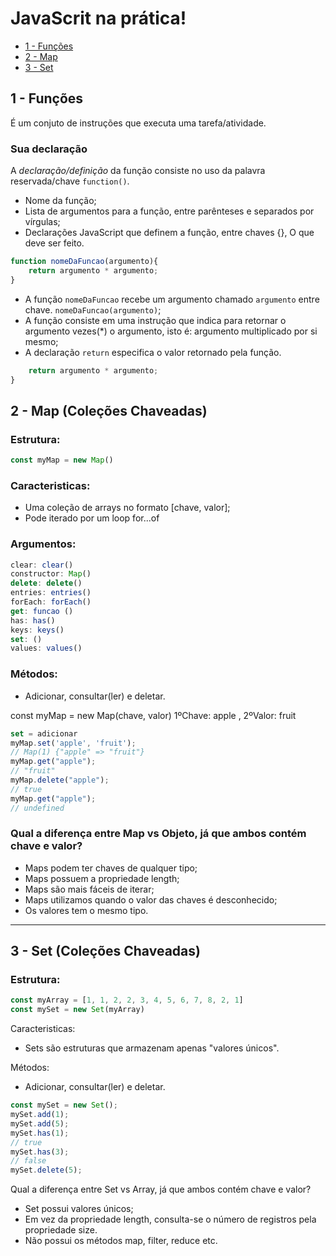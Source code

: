 # JavaScrit na prática!

- [1 - Funções](#funcoes)
- [2 - Map](#map)
- [3 - Set](#set)

## <a name="funcoes"></a> 1 - Funções
É um conjuto de instruções que executa uma tarefa/atividade.

### Sua declaração
A *declaração/definição* da função consiste no uso da palavra reservada/chave `function()`.

* Nome da função;
* Lista de argumentos para a função, entre parênteses e separados por vírgulas;
* Declarações JavaScript que definem a função, entre chaves {}, O que deve ser feito.
```javascript
function nomeDaFuncao(argumento){
    return argumento * argumento;
}
```

* A função `nomeDaFuncao` recebe um argumento chamado `argumento` entre chave. `nomeDaFuncao(argumento)`;
* A função consiste em uma instrução que indica para retornar o argumento vezes(*) o argumento, isto é: argumento multiplicado por si mesmo;
* A declaração `return` especifica o valor retornado pela função.
```javascript
    return argumento * argumento;
}
```

## <a name="map"></a> 2 - Map (Coleções Chaveadas)
### Estrutura: 
```javascript
const myMap = new Map()
```

### Caracteristicas: 
- Uma coleção de arrays no formato [chave, valor];
- Pode iterado por um loop for...of

### Argumentos:
```javascript
clear: clear()
constructor: Map()
delete: delete()
entries: entries()
forEach: forEach()
get: funcao ()
has: has()
keys: keys()
set: ()
values: values()
```

### Métodos:
- Adicionar, consultar(ler) e deletar.

const myMap = new Map(chave, valor)
1ºChave: apple , 2ºValor: fruit

```javascript
set = adicionar
myMap.set('apple', 'fruit');
// Map(1) {"apple" => "fruit"}
myMap.get("apple");
// "fruit"
myMap.delete("apple");
// true
myMap.get("apple");
// undefined
```

### Qual a diferença entre Map vs Objeto, já que ambos contém chave e valor?
- Maps podem ter chaves de qualquer tipo;
- Maps possuem a propriedade length;
- Maps são mais fáceis de iterar;
- Maps utilizamos quando o valor das chaves é desconhecido;
- Os valores tem o mesmo tipo.

____
## <a name="set"></a> 3 - Set (Coleções Chaveadas)
### Estrutura: 
```javascript
const myArray = [1, 1, 2, 2, 3, 4, 5, 6, 7, 8, 2, 1]
const mySet = new Set(myArray)
```

Caracteristicas:
- Sets são estruturas que armazenam apenas "valores únicos".

Métodos:
- Adicionar, consultar(ler) e deletar.

```javascript
const mySet = new Set();
mySet.add(1);
mySet.add(5);
mySet.has(1);
// true
mySet.has(3);
// false
mySet.delete(5);
```

Qual a diferença entre Set vs Array, já que ambos contém chave e valor?
- Set possui valores únicos;
- Em vez da propriedade length, consulta-se o número de registros pela propriedade size.
- Não possui os métodos map, filter, reduce etc.
